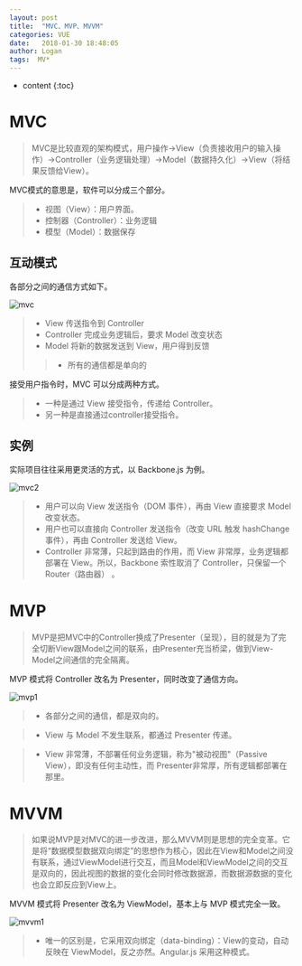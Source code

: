 ```yaml
---
layout: post
title:  "MVC、MVP、MVVM"
categories: VUE
date:   2018-01-30 18:48:05
author: Logan
tags:  MV*
---
```


* content
{:toc}

# MVC

> MVC是比较直观的架构模式，用户操作->View（负责接收用户的输入操作）->Controller（业务逻辑处理）->Model（数据持久化）->View（将结果反馈给View）。

MVC模式的意思是，软件可以分成三个部分。

> - 视图（View）：用户界面。
> - 控制器（Controller）：业务逻辑
> - 模型（Model）：数据保存

## 互动模式

各部分之间的通信方式如下。

![mvc](https://raw.githubusercontent.com/logan70/logan70.github.io/master/images/2018-1-30/mvc-1.png "mvc")





> - View 传送指令到 Controller
> - Controller 完成业务逻辑后，要求 Model 改变状态
> - Model 将新的数据发送到 View，用户得到反馈
> > - 所有的通信都是单向的

接受用户指令时，MVC 可以分成两种方式。

> - 一种是通过 View 接受指令，传递给 Controller。
> - 另一种是直接通过controller接受指令。

## 实例

实际项目往往采用更灵活的方式，以 Backbone.js 为例。

![mvc2](https://raw.githubusercontent.com/logan70/logan70.github.io/master/images/2018-1-30/mvc-2.png "mvc2")

> - 用户可以向 View 发送指令（DOM 事件），再由 View 直接要求 Model 改变状态。
> - 用户也可以直接向 Controller 发送指令（改变 URL 触发 hashChange 事件），再由 Controller 发送给 View。
> - Controller 非常薄，只起到路由的作用，而 View 非常厚，业务逻辑都部署在 View。所以，Backbone 索性取消了 Controller，只保留一个 Router（路由器） 。

# MVP

> MVP是把MVC中的Controller换成了Presenter（呈现），目的就是为了完全切断View跟Model之间的联系，由Presenter充当桥梁，做到View-Model之间通信的完全隔离。

MVP 模式将 Controller 改名为 Presenter，同时改变了通信方向。

![mvp1](https://raw.githubusercontent.com/logan70/logan70.github.io/master/images/2018-1-30/mvp-1.png "mvp1")

> - 各部分之间的通信，都是双向的。

> - View 与 Model 不发生联系，都通过 Presenter 传递。

> - View 非常薄，不部署任何业务逻辑，称为"被动视图"（Passive View），即没有任何主动性，而 Presenter非常厚，所有逻辑都部署在那里。

# MVVM

> 如果说MVP是对MVC的进一步改进，那么MVVM则是思想的完全变革。它是将“数据模型数据双向绑定”的思想作为核心，因此在View和Model之间没有联系，通过ViewModel进行交互，而且Model和ViewModel之间的交互是双向的，因此视图的数据的变化会同时修改数据源，而数据源数据的变化也会立即反应到View上。

MVVM 模式将 Presenter 改名为 ViewModel，基本上与 MVP 模式完全一致。

![mvvm1](https://raw.githubusercontent.com/logan70/logan70.github.io/master/images/2018-1-30/mvvm-1.png "mvvm1")

> - 唯一的区别是，它采用双向绑定（data-binding）：View的变动，自动反映在 ViewModel，反之亦然。Angular.js 采用这种模式。